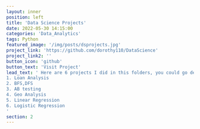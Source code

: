 ```yaml
---
layout: inner
position: left
title: 'Data Science Projects'
date: 2022-05-30 14:15:00
categories: 'Data_Analytics'
tags: Python
featured_image: '/img/posts/dsprojects.jpg'
project_link: 'https://github.com/dorothy110/DataScience'
project_link2: ''
button_icon: 'github'
button_text: 'Visit Project'
lead_text: ' Here are 6 projects I did in this folders, you could go details by clicking it
1. Loan Analysis
2. BFS,DFS
3. AB testing
4. Geo Analysis
5. Linear Regression
6. Logistic Regression
'
section: 2
---
```

